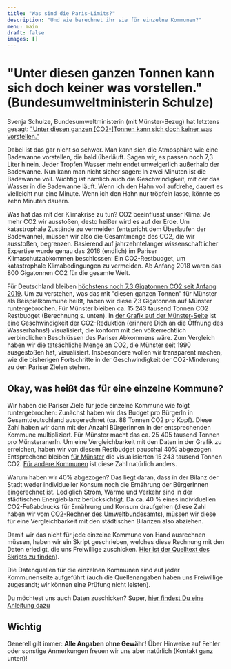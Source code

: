 ```yaml
---
title: "Was sind die Paris-Limits?"
description: "Und wie berechnet ihr sie für einzelne Kommunen?"
menu: main
draft: false
images: []
---
```


# "Unter diesen ganzen Tonnen kann sich doch keiner was vorstellen." (Bundesumweltministerin Schulze)

Svenja Schulze, Bundesumweltministerin (mit Münster-Bezug) hat letztens gesagt:
["Unter diesen ganzen [CO2-]Tonnen kann sich doch keiner was vorstellen."](https://twitter.com/Jumpsteady/status/1177492121143525376)

Dabei ist das gar nicht so schwer. Man kann sich die Atmosphäre wie eine
Badewanne vorstellen, die bald überläuft. Sagen wir, es passen noch 7,3 Liter hinein.
Jeder Tropfen Wasser mehr endet unweigerlich außerhalb der Badewanne.
Nun kann man nicht sicher sagen: In zwei Minuten ist die Badewanne voll.
Wichtig ist nämlich auch die Geschwindigkeit, mit der das Wasser in die
Badewanne läuft. Wenn ich den Hahn voll aufdrehe, dauert es vielleicht nur
eine Minute. Wenn ich den Hahn nur tröpfeln lasse, könnte es zehn Minuten dauern.

Was hat das mit der Klimakrise zu tun? CO2 beeinflusst unser Klima:
Je mehr CO2 wir ausstoßen, desto heißer wird es auf der Erde.
Um katastrophale Zustände zu vermeiden (entspricht dem Überlaufen der Badewanne),
müssen wir also die Gesamtmenge des CO2, die wir ausstoßen, begrenzen.
Basierend auf jahrzehntelanger wissenschaftlicher Expertise wurde genau das
2016 (endlich) im Pariser Klimaschutzabkommen beschlossen: Ein CO2-Restbudget,
um katastrophale Klimabedingungen zu vermeiden. Ab Anfang 2018 waren das
800 Gigatonnen CO2 für die gesamte Welt.

Für Deutschland bleiben [höchstens noch 7,3 Gigatonnen CO2 seit Anfang 2019](https://scilogs.spektrum.de/klimalounge/wie-viel-co2-kann-deutschland-noch-ausstossen/).
Um zu verstehen, was das mit "diesen ganzen Tonnen" für Münster als Beispielkommune
heißt, haben wir diese 7,3 Gigatonnen auf Münster runtergebrochen.
Für Münster bleiben ca. 15 243 tausend Tonnen CO2 Restbudget (Berechnung s. unten).
In [der Grafik auf der Münster-Seite](../kommunen/muenster/)
ist eine Geschwindigkeit der CO2-Reduktion (erinnere Dich an die Öffnung des Wasserhahns!)
visualisiert, die konform mit den völkerrechtlich verbindlichen Beschlüssen
des Pariser Abkommens wäre. Zum Vergleich haben wir die tatsächliche Menge
an CO2, die Münster seit 1990 ausgestoßen hat, visualisiert. Insbesondere
wollen wir transparent machen, wie die bisherigen Fortschritte in der
Geschwindigkeit der CO2-Minderung zu den Pariser Zielen stehen.

## Okay, was heißt das für eine einzelne Kommune?

Wir haben die Pariser Ziele für jede einzelne Kommune wie folgt runtergebrochen:
Zunächst haben wir das Budget pro BürgerIn in Gesamtdeutschland ausgerechnet
(ca. 88 Tonnen CO2 pro Kopf). Diese Zahl haben wir dann mit
der Anzahl BürgerInnen in der entsprechenden Kommune multipliziert.
Für Münster macht das ca. 25 405 tausend Tonnen pro MünsteranerIn.
Um eine Vergleichbarkeit mit den Daten in der Grafik zu erreichen, haben
wir von diesem Restbudget pauschal 40% abgezogen. Entsprechend bleiben
[für Münster](../kommunen/muenster/)
die visualisierten 15 243 tausend Tonnen CO2. [Für andere Kommunen](..)
ist diese Zahl natürlich anders.

Warum haben wir 40% abgezogen? Das liegt daran, dass in der Bilanz der
Stadt weder individueller Konsum noch die Ernährung der BürgerInnen eingerechnet ist.
Lediglich Strom, Wärme und Verkehr sind in der städtischen Energiebilanz berücksichtigt.
Da ca. 40 % eines individuellen CO2-Fußabdrucks für Ernährung und Konsum draufgehen
(diese Zahl haben wir vom [CO2-Rechner des Umweltbundesamts](https://uba.co2-rechner.de/)), müssen wir
diese für eine Vergleichbarkeit mit den städtischen Bilanzen also abziehen.

Damit wir das nicht für jede einzelne Kommune von Hand ausrechnen müssen,
haben wir ein Skript geschrieben, welches diese Rechnung mit den Daten
erledigt, die uns Freiwillige zuschicken.
[Hier ist der Quelltext des Skripts zu finden](https://github.com/codeformuenster/klimawatch/blob/master/generate_plots.py#L59)).

Die Datenquellen für die einzelnen Kommunen sind auf jeder Kommunenseite aufgeführt
(auch die Quellenangaben haben uns Freiwillige zugesandt; wir können eine Prüfung nicht leisten).

Du möchtest uns auch Daten zuschicken? Super, [hier findest Du eine Anleitung dazu](../anleitung)

## Wichtig

Generell gilt immer: **Alle Angaben ohne Gewähr!** Über Hinweise auf
Fehler oder sonstige Anmerkungen freuen wir uns aber natürlich (Kontakt ganz unten)!
